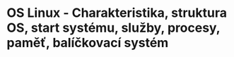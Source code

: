 OS Linux - Charakteristika, struktura OS, start systému, služby, procesy, paměť, balíčkovací systém
===
